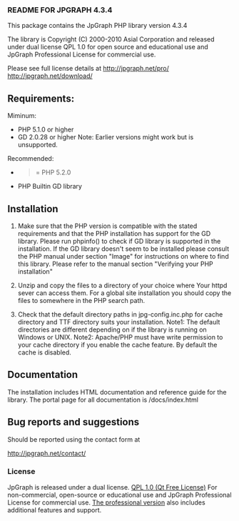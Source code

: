 ### README FOR JPGRAPH 4.3.4

This package contains the JpGraph PHP library version 4.3.4

The library is Copyright (C) 2000-2010 Asial Corporation and released under dual license QPL 1.0 for open source and educational use and JpGraph Professional License for commercial use. 

Please see full license details at 
http://jpgraph.net/pro/
http://jpgraph.net/download/


Requirements:
-------------
Miminum:
* PHP 5.1.0 or higher 
* GD 2.0.28 or higher
Note: Earlier versions might work but is unsupported.

Recommended:
* >= PHP 5.2.0
* PHP Builtin GD library

Installation
------------
1. Make sure that the PHP version is compatible with the stated 
   requirements and that the PHP installation has support for 
   the GD library. Please run phpinfo() to check if GD library 
   is supported in the installation. 
   If the GD library doesn't seem to be installed 
   please consult the PHP manual under section "Image" for
   instructions on where to find this library. Please refer to
   the manual section "Verifying your PHP installation"
   
2. Unzip and copy the files to a directory of your choice where Your
   httpd sever can access them. 
   For a global site installation you should copy the files to 
   somewhere in the PHP search path. 

3. Check that the default directory paths in jpg-config.inc.php
   for cache directory and TTF directory suits your installation. 
   Note1: The default directories are different depending on if
   the library is running on Windows or UNIX.
   Note2: Apache/PHP must have write permission to your cache 
   directory if you enable the cache feature. By default the cache
   is disabled.
   

Documentation
-------------
The installation includes HTML documentation and reference guide for the library. The portal page for all documentation is <YOUR-INSTALLATION-DIRECTORY>/docs/index.html


Bug reports and suggestions
---------------------------
Should be reported using the contact form at

http://jpgraph.net/contact/

### License

JpGraph is released under a dual license. [QPL 1.0 (Qt Free License)](http://www.opensource.org/licenses/qtpl.php) For non-commercial, open-source or educational use and JpGraph Professional License for commercial use. [The professional version](https://jpgraph.net/pro/) also includes additional features and support.